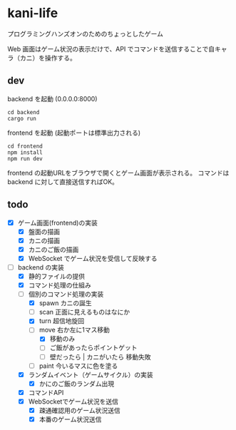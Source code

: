 # kani-life

プログラミングハンズオンのためのちょっとしたゲーム

Web 画面はゲーム状況の表示だけで、API でコマンドを送信することで自キャラ（カニ）を操作する。

## dev

backend を起動 (0.0.0.0:8000)
```
cd backend
cargo run
```

frontend を起動 (起動ポートは標準出力される)
```
cd frontend
npm install
npm run dev
```

frontend の起動URLをブラウザで開くとゲーム画面が表示される。
コマンドは backend に対して直接送信すればOK。

## todo

- [x] ゲーム画面(frontend)の実装
    - [x] 盤面の描画
    - [x] カニの描画
    - [x] カニのご飯の描画
    - [x] WebSocket でゲーム状況を受信して反映する
- [ ] backend の実装
    - [x] 静的ファイルの提供
    - [x] コマンド処理の仕組み
    - [ ] 個別のコマンド処理の実装
      - [x] spawn カニの誕生
      - [ ] scan 正面に見えるものはなにか
      - [x] turn 超信地旋回
      - [ ] move 右か左に1マス移動
        - [x] 移動のみ
        - [ ] ご飯があったらポイントゲット
        - [ ] 壁だったら | カニがいたら 移動失敗
      - [ ] paint 今いるマスに色を塗る
    - [x] ランダムイベント（ゲームサイクル）の実装
      - [x] かにのご飯のランダム出現
    - [x] コマンドAPI
    - [x] WebSocketでゲーム状況を送信
        - [x] 疎通確認用のゲーム状況送信
        - [x] 本番のゲーム状況送信
